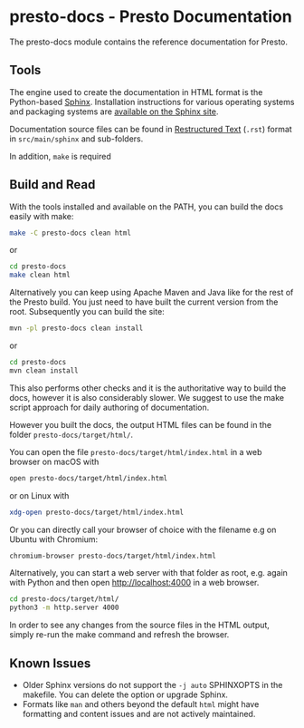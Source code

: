 # presto-docs - Presto Documentation

The presto-docs module contains the reference documentation for Presto.

## Tools

The engine used to create the documentation in HTML format is the Python-based
[Sphinx](https://www.sphinx-doc.org). Installation instructions for various
operating systems and packaging systems are [available on the Sphinx
site](https://www.sphinx-doc.org/en/master/usage/installation.html).

Documentation source files can be found in [Restructured
Text](https://en.wikipedia.org/wiki/ReStructuredText) (`.rst`) format in
`src/main/sphinx` and sub-folders.

In addition, `make` is required

## Build and Read

With the tools installed and available on the PATH, you can build the docs
easily with make:

```bash
make -C presto-docs clean html
```

or

```bash
cd presto-docs
make clean html
```

Alternatively you can keep using Apache Maven and Java like for the rest of the
Presto build. You just need to have built the current version from the root.
Subsequently you can build the site:

```bash
mvn -pl presto-docs clean install
```

or

```bash
cd presto-docs
mvn clean install
```

This also performs other checks and it is the authoritative way to build the
docs, however it is also considerably slower. We suggest to use the make script
approach for daily authoring of documentation.

However you built the docs, the output HTML files can be found in the folder
`presto-docs/target/html/`.

You can open the file `presto-docs/target/html/index.html` in a web browser on
macOS with

```bash
open presto-docs/target/html/index.html
```

or on Linux with

```bash
xdg-open presto-docs/target/html/index.html
```

Or you can directly call your browser of choice with the filename e.g on Ubuntu
with Chromium:

```bash
chromium-browser presto-docs/target/html/index.html
```

Alternatively, you can start a web server with that folder as root, e.g. again
with Python and then open [http://localhost:4000](http://localhost:4000) in a
web browser.

```bash
cd presto-docs/target/html/
python3 -m http.server 4000
```

In order to see any changes from the source files in the HTML output, simply
re-run the make command and refresh the browser.

## Known Issues

- Older Sphinx versions do not support the `-j auto` SPHINXOPTS in the makefile.
  You can delete the option or upgrade Sphinx.
- Formats like `man` and others beyond the default `html` might have formatting
  and content issues and are not actively maintained.
